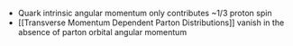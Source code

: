  - Quark intrinsic angular momentum only contributes ~1/3 proton spin
 - [[Transverse Momentum Dependent Parton Distributions]] vanish in the absence of parton orbital angular momentum